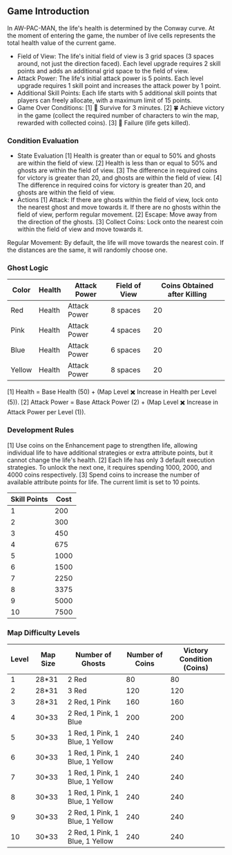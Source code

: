## Game Introduction

In AW-PAC-MAN, the life's health is determined by the Conway curve. At the moment of entering the game, the number of live cells represents the total health value of the current game.

- Field of View: The life's initial field of view is 3 grid spaces (3 spaces around, not just the direction faced). Each level upgrade requires 2 skill points and adds an additional grid space to the field of view.
- Attack Power: The life's initial attack power is 5 points. Each level upgrade requires 1 skill point and increases the attack power by 1 point.
- Additional Skill Points: Each life starts with 5 additional skill points that players can freely allocate, with a maximum limit of 15 points.
- Game Over Conditions:
  [1] 🎉 Survive for 3 minutes.
  [2] 🍀 Achieve victory in the game (collect the required number of characters to win the map, rewarded with collected coins).
  [3] 🏁 Failure (life gets killed).

### Condition Evaluation

- State Evaluation
  [1] Health is greater than or equal to 50% and ghosts are within the field of view.
  [2] Health is less than or equal to 50% and ghosts are within the field of view.
  [3] The difference in required coins for victory is greater than 20, and ghosts are within the field of view.
  [4] The difference in required coins for victory is greater than 20, and ghosts are within the field of view.
- Actions
  [1] Attack: If there are ghosts within the field of view, lock onto the nearest ghost and move towards it. If there are no ghosts within the field of view, perform regular movement.
  [2] Escape: Move away from the direction of the ghosts.
  [3] Collect Coins: Lock onto the nearest coin within the field of view and move towards it.

Regular Movement: By default, the life will move towards the nearest coin. If the distances are the same, it will randomly choose one.

### Ghost Logic

| Color | Health | Attack Power | Field of View | Coins Obtained after Killing |
| ------ | ------ | ------------ | -------------- | -------------------------- |
| Red   | Health | Attack Power | 8 spaces      | 20                         |
| Pink  | Health | Attack Power | 4 spaces      | 20                         |
| Blue  | Health | Attack Power | 6 spaces      | 20                         |
| Yellow | Health | Attack Power | 8 spaces      | 20                         |

[1] Health = Base Health (50) + (Map Level ✖️ Increase in Health per Level (5)).
[2] Attack Power = Base Attack Power (2) + (Map Level ✖️ Increase in Attack Power per Level (1)).

### Development Rules

[1] Use coins on the Enhancement page to strengthen life, allowing individual life to have additional strategies or extra attribute points, but it cannot change the life's health.
[2] Each life has only 3 default execution strategies. To unlock the next one, it requires spending 1000, 2000, and 4000 coins respectively.
[3] Spend coins to increase the number of available attribute points for life. The current limit is set to 10 points.

| Skill Points | Cost |
| ------------ | ---- |
| 1            | 200  |
| 2            | 300  |
| 3            | 450  |
| 4            | 675  |
| 5            | 1000 |
| 6            | 1500 |
| 7            | 2250 |
| 8            | 3375 |
| 9            | 5000 |
| 10           | 7500 |

### Map Difficulty Levels

| Level | Map Size | Number of Ghosts | Number of Coins | Victory Condition (Coins) |
| ----- | -------- | ---------------- | --------------- | ------------------------ |
| 1     | 28*31    | 2 Red            | 80              | 80                       |
| 2     | 28*31    | 3 Red            | 120             | 120                      |
| 3     | 28*31    | 2 Red, 1 Pink     | 160             | 160                      |
| 4     | 30*33    | 2 Red, 1 Pink, 1 Blue | 200          | 200                      |
| 5     | 30*33    | 1 Red, 1 Pink, 1 Blue, 1 Yellow | 240 | 240                      |
| 6     | 30*33    | 1 Red, 1 Pink, 1 Blue, 1 Yellow | 240 | 240                      |
| 7     | 30*33    | 1 Red, 1 Pink, 1 Blue, 1 Yellow | 240 | 240                      |
| 8     | 30*33    | 1 Red, 1 Pink, 1 Blue, 1 Yellow | 240 | 240                      |
| 9     | 30*33    | 2 Red, 1 Pink, 1 Blue, 1 Yellow | 240 | 240                      |
| 10     | 30*33    | 2 Red, 1 Pink, 1 Blue, 1 Yellow | 240 | 240                      |
